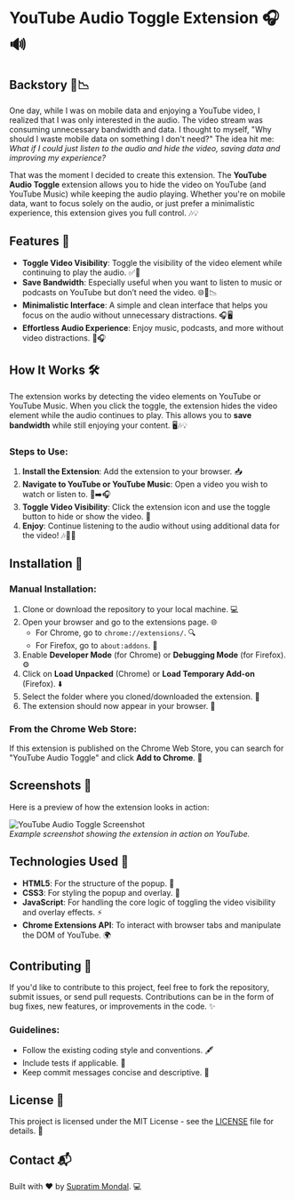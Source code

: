 # YouTube Audio Toggle Extension 🎧🔊

## Backstory 📱📉

One day, while I was on mobile data and enjoying a YouTube video, I realized that I was only interested in the audio. The video stream was consuming unnecessary bandwidth and data. I thought to myself, "Why should I waste mobile data on something I don't need?" The idea hit me: *What if I could just listen to the audio and hide the video, saving data and improving my experience?*

That was the moment I decided to create this extension. The **YouTube Audio Toggle** extension allows you to hide the video on YouTube (and YouTube Music) while keeping the audio playing. Whether you're on mobile data, want to focus solely on the audio, or just prefer a minimalistic experience, this extension gives you full control. 🎶💡

## Features 🌟

- **Toggle Video Visibility**: Toggle the visibility of the video element while continuing to play the audio. ✅👀
- **Save Bandwidth**: Especially useful when you want to listen to music or podcasts on YouTube but don’t need the video. 🌐💾📉
- **Minimalistic Interface**: A simple and clean interface that helps you focus on the audio without unnecessary distractions. 🎧🖥️
- **Effortless Audio Experience**: Enjoy music, podcasts, and more without video distractions. 🖤🎧

## How It Works 🛠️

The extension works by detecting the video elements on YouTube or YouTube Music. When you click the toggle, the extension hides the video element while the audio continues to play. This allows you to **save bandwidth** while still enjoying your content. 🖥️🎶💡

### Steps to Use:

1. **Install the Extension**: Add the extension to your browser. 📥
2. **Navigate to YouTube or YouTube Music**: Open a video you wish to watch or listen to. 🎥➡️🎧
3. **Toggle Video Visibility**: Click the extension icon and use the toggle button to hide or show the video. 🔘
4. **Enjoy**: Continue listening to the audio without using additional data for the video! 🎶📱💾

## Installation 🚀

### Manual Installation:

1. Clone or download the repository to your local machine. 💻
2. Open your browser and go to the extensions page. 🌐
   - For Chrome, go to `chrome://extensions/`. 🔍
   - For Firefox, go to `about:addons`. 🦊
3. Enable **Developer Mode** (for Chrome) or **Debugging Mode** (for Firefox). ⚙️
4. Click on **Load Unpacked** (Chrome) or **Load Temporary Add-on** (Firefox). ⬇️
5. Select the folder where you cloned/downloaded the extension. 📂
6. The extension should now appear in your browser. 🌟

### From the Chrome Web Store:

If this extension is published on the Chrome Web Store, you can search for "YouTube Audio Toggle" and click **Add to Chrome**. 🛒

## Screenshots 📸

Here is a preview of how the extension looks in action:

![YouTube Audio Toggle Screenshot](https://i.ibb.co/KsSk2jb/image-2024-12-06-222510157.png)  
*Example screenshot showing the extension in action on YouTube.*

## Technologies Used 🧰

- **HTML5**: For the structure of the popup. 📝
- **CSS3**: For styling the popup and overlay. 🎨
- **JavaScript**: For handling the core logic of toggling the video visibility and overlay effects. ⚡
- **Chrome Extensions API**: To interact with browser tabs and manipulate the DOM of YouTube. 🌍

## Contributing 🤝

If you'd like to contribute to this project, feel free to fork the repository, submit issues, or send pull requests. Contributions can be in the form of bug fixes, new features, or improvements in the code. ✨

### Guidelines:

- Follow the existing coding style and conventions. 🖋️
- Include tests if applicable. 🧪
- Keep commit messages concise and descriptive. 📑

## License 📝

This project is licensed under the MIT License - see the [LICENSE](LICENSE) file for details. 📜

## Contact 📬

Built with ❤️ by [Supratim Mondal](https://github.com/SupratimRK). 💻
